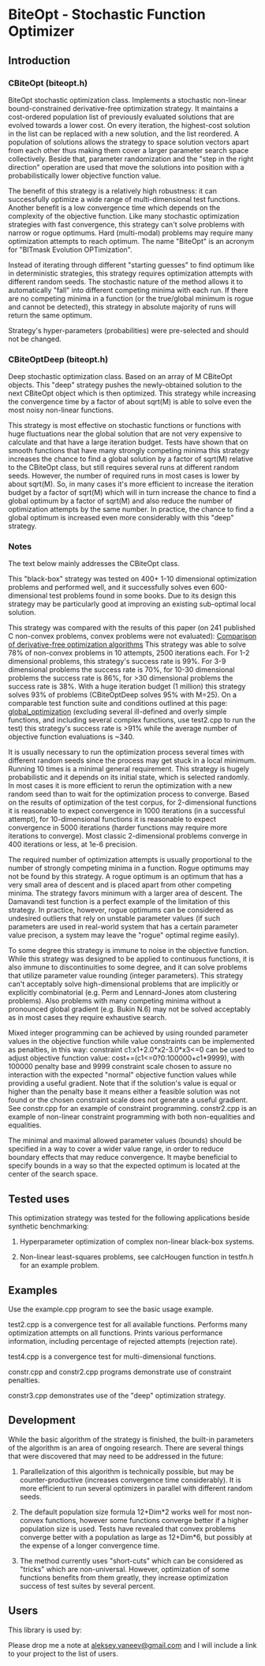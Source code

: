 # BiteOpt - Stochastic Function Optimizer #
## Introduction ##

### CBiteOpt (biteopt.h) ###

BiteOpt stochastic optimization class. Implements a stochastic non-linear
bound-constrained derivative-free optimization strategy. It maintains a
cost-ordered population list of previously evaluated solutions that are
evolved towards a lower cost. On every iteration, the highest-cost solution in
the list can be replaced with a new solution, and the list reordered. A
population of solutions allows the strategy to space solution vectors apart
from each other thus making them cover a larger parameter search space
collectively. Beside that, parameter randomization and the "step in the
right direction" operation are used that move the solutions into position
with a probabilistically lower objective function value.

The benefit of this strategy is a relatively high robustness: it can
successfully optimize a wide range of multi-dimensional test functions.
Another benefit is a low convergence time which depends on the complexity
of the objective function. Like many stochastic optimization strategies
with fast convergence, this strategy can't solve problems with narrow or
rogue optimums. Hard (multi-modal) problems may require many optimization
attempts to reach optimum. The name "BiteOpt" is an acronym for "BITmask
Evolution OPTimization".

Instead of iterating through different "starting guesses" to find optimum
like in deterministic strategies, this strategy requires optimization attempts
with different random seeds. The stochastic nature of the method allows it to
automatically "fall" into different competing minima with each run. If there
are no competing minima in a function (or the true/global minimum is rogue and
cannot be detected), this strategy in absolute majority of runs will return
the same optimum.

Strategy's hyper-parameters (probabilities) were pre-selected and should not
be changed.

### CBiteOptDeep (biteopt.h) ###

Deep stochastic optimization class. Based on an array of M CBiteOpt
objects. This "deep" strategy pushes the newly-obtained solution to the
next CBiteOpt object which is then optimized. This strategy while
increasing the convergence time by a factor of about sqrt(M) is able to
solve even the most noisy non-linear functions.

This strategy is most effective on stochastic functions or functions with
huge fluctuations near the global solution that are not very expensive to
calculate and that have a large iteration budget. Tests have shown that on
smooth functions that have many strongly competing minima this strategy
increases the chance to find a global solution by a factor of sqrt(M)
relative to the CBiteOpt class, but still requires several runs at
different random seeds. However, the number of required runs in most cases
is lower by about sqrt(M). So, in many cases it's more efficient to
increase the iteration budget by a factor of sqrt(M) which will in turn
increase the chance to find a global optimum by a factor of sqrt(M) and
also reduce the number of optimization attempts by the same number.  In
practice, the chance to find a global optimum is increased even more
considerably with this "deep" strategy.

### Notes ###

The text below mainly addresses the CBiteOpt class.

This "black-box" strategy was tested on 400+ 1-10 dimensional optimization
problems and performed well, and it successfully solves even 600-dimensional
test problems found in some books. Due to its design this strategy may be
particularly good at improving an existing sub-optimal local solution.

This strategy was compared with the results of this paper (on 241 published C
non-convex problems, convex problems were not evaluated): [Comparison of derivative-free optimization algorithms](http://archimedes.cheme.cmu.edu/?q=dfocomp)
This strategy was able to solve 78% of non-convex problems in 10 attempts, 2500
iterations each. For 1-2 dimensional problems, this strategy's success rate is
99%. For 3-9 dimensional problems the success rate is 70%, for 10-30
dimensional problems the success rate is 86%, for >30 dimensional problems the
success rate is 38%. With a huge iteration budget (1 million) this strategy
solves 93% of problems (CBiteOptDeep solves 95% with M=25). On a comparable
test function suite and conditions outlined at this page:
[global_optimization](http://infinity77.net/global_optimization/multidimensional.html)
(excluding several ill-defined and overly simple functions, and including
several complex functions, use test2.cpp to run the test) this strategy's
success rate is >91% while the average number of objective function
evaluations is ~340.

It is usually necessary to run the optimization process several times with
different random seeds since the process may get stuck in a local minimum.
Running 10 times is a minimal general requirement. This strategy is hugely
probabilistic and it depends on its initial state, which is selected randomly.
In most cases it is more efficient to rerun the optimization with a new random
seed than to wait for the optimization process to converge. Based on the
results of optimization of the test corpus, for 2-dimensional functions it is
reasonable to expect convergence in 1000 iterations (in a successful attempt),
for 10-dimensional functions it is reasonable to expect convergence in 5000
iterations (harder functions may require more iterations to converge). Most
classic 2-dimensional problems converge in 400 iterations or less, at 1e-6
precision.

The required number of optimization attempts is usually proportional to the
number of strongly competing minima in a function. Rogue optimums may not be
found by this strategy. A rogue optimum is an optimum that has a very small
area of descent and is placed apart from other competing minima. The
strategy favors minimum with a larger area of descent. The Damavandi test
function is a perfect example of the limitation of this strategy. In practice,
however, rogue optimums can be considered as undesired outliers that rely on
unstable parameter values (if such parameters are used in real-world system
that has a certain parameter value precison, a system may leave the "rogue"
optimal regime easily).

To some degree this strategy is immune to noise in the objective function.
While this strategy was designed to be applied to continuous functions, it is
also immune to discontinuities to some degree, and it can solve problems that
utilize parameter value rounding (integer parameters). This strategy can't
acceptably solve high-dimensional problems that are implicitly or explicitly
combinatorial (e.g. Perm and Lennard-Jones atom clustering problems). Also
problems with many competing minima without a pronounced global gradient
(e.g. Bukin N.6) may not be solved acceptably as in most cases they require
exhaustive search.

Mixed integer programming can be achieved by using rounded parameter values in
the objective function while value constraints can be implemented as
penalties, in this way: constraint c1:x1+2.0\*x2-3.0\*x3<=0 can be used to
adjust objective function value: cost+=(c1<=0?0:100000+c1*9999), with 100000
penalty base and 9999 constraint scale chosen to assure no interaction with the
expected "normal" objective function values while providing a useful gradient.
Note that if the solution's value is equal or higher than the penalty base
it means either a feasible solution was not found or the chosen constraint
scale does not generate a useful gradient. See constr.cpp for an example of
constraint programming. constr2.cpp is an example of non-linear constraint
programming with both non-equalities and equalities.

The minimal and maximal allowed parameter values (bounds) should be specified
in a way to cover a wider value range, in order to reduce boundary effects
that may reduce convergence. It maybe beneficial to specify bounds in a way so
that the expected optimum is located at the center of the search space.

## Tested uses ##

This optimization strategy was tested for the following applications beside
synthetic benchmarking:

1. Hyperparameter optimization of complex non-linear black-box systems.

2. Non-linear least-squares problems, see calcHougen function in testfn.h
for an example problem.

## Examples ##

Use the example.cpp program to see the basic usage example.

test2.cpp is a convergence test for all available functions. Performs many
optimization attempts on all functions. Prints various performance
information, including percentage of rejected attempts (rejection rate).

test4.cpp is a convergence test for multi-dimensional functions.

constr.cpp and constr2.cpp programs demonstrate use of constraint penalties.

constr3.cpp demonstrates use of the "deep" optimization strategy.

## Development ##

While the basic algorithm of the strategy is finished, the built-in parameters
of the algorithm is an area of ongoing research. There are several things that
were discovered that may need to be addressed in the future:

1. Parallelization of this algorithm is technically possible, but may be
counter-productive (increases convergence time considerably). It is more
efficient to run several optimizers in parallel with different random seeds.

2. The default population size formula 12+Dim\*2 works well for most
non-convex functions, however some functions converge better if a higher
population size is used. Tests have revealed that convex problems converge
better with a population as large as 12+Dim\*6, but possibly at the expense of
a longer convergence time.

3. The method currently uses "short-cuts" which can be considered as "tricks"
which are non-universal. However, optimization of some functions benefits from
them greatly, they increase optimization success of test suites by several
percent.

## Users ##

This library is used by:

Please drop me a note at aleksey.vaneev@gmail.com and I will include a link to
your project to the list of users.
